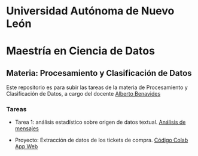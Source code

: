 # Universidad Autónoma de Nuevo León
# Maestría en Ciencia de Datos

## Materia: Procesamiento y Clasificación de Datos

Este repositorio es para subir las tareas de la materia de Procesamiento y Clasificación de Datos, a cargo del docente [Alberto Benavides](https://github.com/albertobenavides)

### Tareas

- Tarea 1: análisis estadístico sobre origen de datos textual. [Análisis de mensajes](https://colab.research.google.com/drive/1O1rpTLFZx6d_LMdWXSMXyo19oeFHfuei?usp=sharing)

- Proyecto: Extracción de datos de los tickets de compra. [Código Colab](https://colab.research.google.com/drive/1qOrAMROo0APE4v80glyLVEVnPBm0faE4?usp=sharing) [App Web](https://huggingface.co/spaces/gerardohdz89/ticket_analizer_gh)




